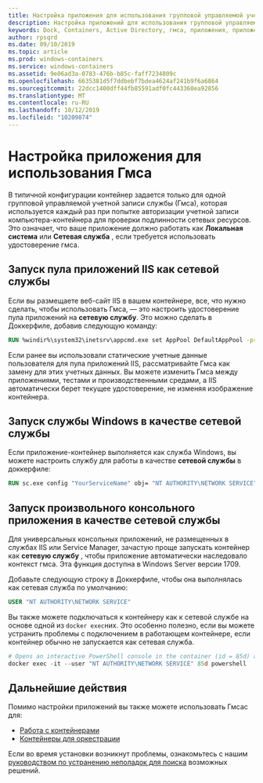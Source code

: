 ```yaml
---
title: Настройка приложения для использования групповой управляемой учетной записи службы
description: Настройка приложений для использования групповой управляемой учетной записи служб (Гмсас) для контейнеров Windows.
keywords: Dock, Containers, Active Directory, гмса, приложения, приложения, групповая управляемая учетная запись службы, групповая управляемая учетные записи служб, конфигурация
author: rpsqrd
ms.date: 09/10/2019
ms.topic: article
ms.prod: windows-containers
ms.service: windows-containers
ms.assetid: 9e06ad3a-0783-476b-b85c-faff7234809c
ms.openlocfilehash: 6635381d5f7ddbebf7bdea4624af241b9f6a6864
ms.sourcegitcommit: 22dcc1400dff44fb85591adf0fc443360ea92856
ms.translationtype: MT
ms.contentlocale: ru-RU
ms.lasthandoff: 10/12/2019
ms.locfileid: "10209874"
---
```

# <a name="configure-your-app-to-use-a-gmsa"></a>Настройка приложения для использования Гмса

В типичной конфигурации контейнер задается только для одной групповой управляемой учетной записи службы (Гмса), которая используется каждый раз при попытке авторизации учетной записи компьютера-контейнера для проверки подлинности сетевых ресурсов. Это означает, что ваше приложение должно работать как **Локальная система** или **Сетевая служба** , если требуется использовать удостоверение гмса.

## <a name="run-an-iis-app-pool-as-network-service"></a>Запуск пула приложений IIS как сетевой службы

Если вы размещаете веб-сайт IIS в вашем контейнере, все, что нужно сделать, чтобы использовать Гмса, — это настроить удостоверение пула приложений на **сетевую службу**. Это можно сделать в Доккерфиле, добавив следующую команду:

```dockerfile
RUN %windir%\system32\inetsrv\appcmd.exe set AppPool DefaultAppPool -processModel.identityType:NetworkService
```

Если ранее вы использовали статические учетные данные пользователя для пула приложений IIS, рассматривайте Гмса как замену для этих учетных данных. Вы можете изменить Гмса между приложениями, тестами и производственными средами, а IIS автоматически берет текущее удостоверение, не изменяя изображение контейнера.

## <a name="run-a-windows-service-as-network-service"></a>Запуск службы Windows в качестве сетевой службы

Если приложение-контейнер выполняется как служба Windows, вы можете настроить службу для работы в качестве **сетевой службы** в доккерфиле:

```dockerfile
RUN sc.exe config "YourServiceName" obj= "NT AUTHORITY\NETWORK SERVICE" password= ""
```

## <a name="run-arbitrary-console-apps-as-network-service"></a>Запуск произвольного консольного приложения в качестве сетевой службы

Для универсальных консольных приложений, не размещенных в службах IIS или Service Manager, зачастую проще запускать контейнер как **сетевую службу** , чтобы приложение автоматически наследовало контекст гмса. Эта функция доступна в Windows Server версии 1709.

Добавьте следующую строку в Доккерфиле, чтобы она выполнялась как сетевая служба по умолчанию:

```dockerfile
USER "NT AUTHORITY\NETWORK SERVICE"
```

Вы также можете подключаться к контейнеру как к сетевой службе на основе одной из `docker exec`них. Это особенно полезно, если вы можете устранить проблемы с подключением в работающем контейнере, если контейнер обычно не запускается как сетевая служба.

```powershell
# Opens an interactive PowerShell console in the container (id = 85d) as the Network Service account
docker exec -it --user "NT AUTHORITY\NETWORK SERVICE" 85d powershell
```

## <a name="next-steps"></a>Дальнейшие действия

Помимо настройки приложений вы также можете использовать Гмсас для:

- [Работа с контейнерами](gmsa-run-container.md)
- [Контейнеры для оркестрации](gmsa-orchestrate-containers.md)

Если во время установки возникнут проблемы, ознакомьтесь с нашим [руководством по устранению неполадок для поиска](gmsa-troubleshooting.md) возможных решений.
